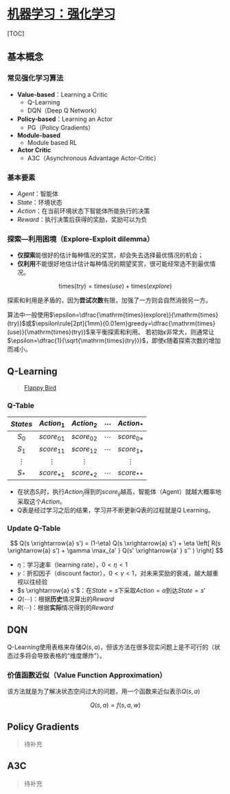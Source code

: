 <link rel='stylesheet' href='../../style/index.css'>
<script src='../../style/index.js'></script>

# [机器学习：强化学习](./index.html)

[TOC]

## 基本概念

### 常见强化学习算法

- **Value-based**：Learning a Critic
  - Q-Learning
  - DQN（Deep Q Network）
- **Policy-based**：Learning an Actor
  - PG（Policy Gradients）
- **Module-based**
  - Module based RL
- **Actor Critic**
  - A3C（Asynchronous Advantage Actor-Critic）

### 基本要素

- $Agent$：智能体
- $State$：环境状态
- $Action$：在当前环境状态下智能体所能执行的决策
- $Reward$：执行决策后获得的奖励，奖励可以为负

### 探索—利用困境（Explore-Exploit dilemma）

- **仅探索**能很好的估计每种情况的奖赏，却会失去选择最优情况的机会；
- **仅利用**不能很好地估计估计每种情况的期望奖赏，很可能经常选不到最优情况。

$$\mathrm{times}(try) = \mathrm{times}(use) + \mathrm{times}(explore)$$

探索和利用是矛盾的，因为**尝试次数**有限，加强了一方则会自然消弱另一方。

算法中一般使用$\epsilon=\dfrac{\mathrm{times}(explore)}{\mathrm{times}(try)}$或$\epsilon\rule[2pt]{1mm}{0.01em}greedy=\dfrac{\mathrm{times}(use)}{\mathrm{times}(try)}$来平衡探索和利用。
若初始$\epsilon$非常大，则通常让$\epsilon=\dfrac{1}{\sqrt{\mathrm{times}(try)}}$，即使$\epsilon$随着探索次数的增加而减小。

## Q-Learning

>[Flappy Bird](https://enhuiz.github.io/flappybird-ql/)

### Q-Table

| $States$ | $Action_1$ | $Action_2$ | $\cdots$ | $Action_*$ |
| :-: | :-: | :-: | :-: | :-: |
| $S_0$    | $score_{01}$ | $score_{02}$ | $\cdots$ | $score_{0*}$ |
| $S_1$    | $score_{11}$ | $score_{12}$ | $\cdots$ | $score_{1*}$ |
| $\vdots$ | $\vdots$     | $\vdots$     |          | $\vdots$     |
| $S_*$    | $score_{*1}$ | $score_{*2}$ | $\cdots$ | $score_{**}$ |

- 在状态$S_i$时，执行$Action_j$得到的$score_{ij}$越高，智能体（Agent）就越大概率地采取这个$Action$。
- Q表是经过学习之后的结果，学习并不断更新Q表的过程就是Q Learning。

### Update Q-Table

$$
    Q(s \xrightarrow{a} s') =
        (1-\eta) Q(s \xrightarrow{a} s') +
        \eta \left[
            R(s \xrightarrow{a} s') +
            \gamma  \max_{a' } Q(s'  \xrightarrow{a' } s'' )
        \right]
$$

- $\eta$：学习速率（learning rate），$0<\eta<1$
- $\gamma$：折扣因子（discount factor），$0<\gamma<1$，对未来奖励的衰减，越大越重视以往经验
- $s \xrightarrow{a} s'$：在$State=s$下采取$Action=a$到达$State=s'$
- $Q(\cdots)$：根据**历史**情况算出的$Reward$
- $R(\cdots)$：根据**实际**情况得到的$Reward$

## DQN

Q-Learning使用表格来存储$Q(s,a)$，但该方法在很多现实问题上是不可行的（状态过多将会导致表格的“维度爆炸”）。

### 价值函数近似（Value Function Approximation）

该方法就是为了解决状态空间过大的问题，用一个函数来近似表示$Q(s, a)$

$$Q(s, a) = f(s, a, w)$$

## Policy Gradients

>待补充

## A3C

>待补充